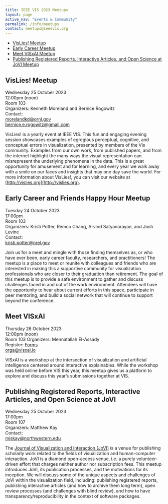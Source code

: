 ```yaml
---
title: IEEE VIS 2023 Meetups
layout: page
active_nav: "Events & Community"
permalink: /info/meetups
contact: meetups@ieeevis.org
---
```



* [VisLies! Meetup](#vis-lies) 
* [Early Career Meetup](#vis-earlycareer)
* [Meet VISxAI Meetup](#visxAI)
* [Publishing Registered Reports, Interactive Articles, and Open Science at JoVI Meetup](#JoVI)



## <a name="vis-lies"></a>VisLies! Meetup

Wednesday 25 October 2023<br>
12:00pm (noon)<br>
Room 103<br> 
Organizers: Kenneth Moreland and Bernice Rogowitz <br>
Contact: <br>
morelandkd@ornl.gov <br>
bernice.e.rogowitz@gmail.com <br>

VisLies! is a yearly event at IEEE VIS. This fun and engaging evening session showcases examples of egregious perceptual, cognitive, and conceptual errors in visualization, presented by members of the Vis community. Examples from our own work, from published papers, and from the internet highlight the many ways the visual representation can misrepresent the underlying phenomena in the data. This is a great opportunity for amusement and for learning, and every year we walk away with a smile on our faces and insights that may one day save the world. For more information about VisLies!, you can visit our website at [http://vislies.org](http://vislies.org).


## <a name="vis-earlycareer"></a> Early Career and Friends Happy Hour Meetup

Tuesday 24 October 2023<br>
17:00pm<br>
Room 103<br>
Organizers: Kristi Potter, Remco Chang, Arvind Satyanarayan, and Josh Levine<br>
Contact: <br>
kristi.potter@nrel.gov <br>


Join us for a meet and mingle with those finding themselves as, or who have ever been, early career faculty, researchers, and practitioners! The meetup is a place to meet or reunite with colleagues and friends who are interested in making this a supportive community for visualization professionals who are closer to their graduation than retirement.  The goal of this meetup is to provide a safe environment to gather and discuss challenges faced in and out of the work environment.  Attendees will have the opportunity to hear about current efforts in this space, participate in peer mentoring, and build a social network that will continue to support beyond the conference.

## <a name="visxAI"></a>Meet VISxAI

Thursday 26 October 2023<br>
12:00pm (noon)<br>
Room 103
Organizers: Mennatallah El-Assady <br>
Register: [Forms](https://docs.google.com/forms/d/e/1FAIpQLSfUdUTh7bBntIrnkpT03kT7P0LMk6er45LX3epilCrjpMsdDg/viewform)<br>
orga@visxai.io <br>

VISxAI is a workshop at the intersection of visualization and artificial intelligence centered around interactive explainables. While the workshop was held online before VIS this year, this meetup gives us a platform to explore and discuss this year’s submissions together at VIS.


## <a name="JoVI"></a>Publishing Registered Reports, Interactive Articles, and Open Science at JoVI

Wednesday 25 October 2023<br>
17:00pm<br>
Room 107<br>
Organizers: Matthew Kay <br>
Contact: <br>
mjskay@northwestern.edu <br>

The [Journal of Visualization and Interaction (JoVI)](https://www.journalovi.org) is a venue for publishing scholarly work related to the fields of visualization and human-computer interaction. JoVI is a diamond open-access venue, i.e. a purely volunteer-driven effort that charges neither author nor subscription fees. This meetup introduces JoVI, its publication processes, and the motivations for its inception. We will discuss some of the unique aspects and challenges of JoVI within the visualization field, including: publishing registered reports, publishing interactive articles (and how to archive them long term), open review processes (and challenges with blind review), and how to have transparency/reproducibility in the context of software packages.













